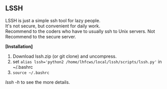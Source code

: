 ## LSSH
LSSH is just a simple ssh tool for lazy people.   
It's not secure, but convenient for daily work.   
Recommend to the coders who have to usually ssh to Unix servers. Not Recommend to the secure server.  

**[Installation]**  

1. Download lssh.zip (or git clone) and uncompress.
2. set `alias lssh='python2 /home/lhfcws/local/lssh/scripts/lssh.py'` in ~/.bashrc
3. `source ~/.bashrc`

*lssh -h* to see the more details.

